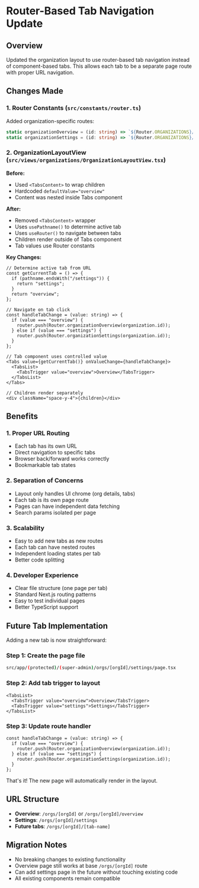 # Router-Based Tab Navigation Update

## Overview

Updated the organization layout to use router-based tab navigation instead of component-based tabs. This allows each tab to be a separate page route with proper URL navigation.

## Changes Made

### 1. **Router Constants** (`src/constants/router.ts`)

Added organization-specific routes:

```typescript
static organizationOverview = (id: string) => `${Router.ORGANIZATIONS}/${id}`;
static organizationSettings = (id: string) => `${Router.ORGANIZATIONS}/${id}/settings`;
```

### 2. **OrganizationLayoutView** (`src/views/organizations/OrganizationLayoutView.tsx`)

**Before:**
- Used `<TabsContent>` to wrap children
- Hardcoded `defaultValue="overview"`
- Content was nested inside Tabs component

**After:**
- Removed `<TabsContent>` wrapper
- Uses `usePathname()` to determine active tab
- Uses `useRouter()` to navigate between tabs
- Children render outside of Tabs component
- Tab values use Router constants

**Key Changes:**

```tsx
// Determine active tab from URL
const getCurrentTab = () => {
  if (pathname.endsWith("/settings")) {
    return "settings";
  }
  return "overview";
};

// Navigate on tab click
const handleTabChange = (value: string) => {
  if (value === "overview") {
    router.push(Router.organizationOverview(organization.id));
  } else if (value === "settings") {
    router.push(Router.organizationSettings(organization.id));
  }
};

// Tab component uses controlled value
<Tabs value={getCurrentTab()} onValueChange={handleTabChange}>
  <TabsList>
    <TabsTrigger value="overview">Overview</TabsTrigger>
  </TabsList>
</Tabs>

// Children render separately
<div className="space-y-4">{children}</div>
```

## Benefits

### 1. **Proper URL Routing**
- Each tab has its own URL
- Direct navigation to specific tabs
- Browser back/forward works correctly
- Bookmarkable tab states

### 2. **Separation of Concerns**
- Layout only handles UI chrome (org details, tabs)
- Each tab is its own page route
- Pages can have independent data fetching
- Search params isolated per page

### 3. **Scalability**
- Easy to add new tabs as new routes
- Each tab can have nested routes
- Independent loading states per tab
- Better code splitting

### 4. **Developer Experience**
- Clear file structure (one page per tab)
- Standard Next.js routing patterns
- Easy to test individual pages
- Better TypeScript support

## Future Tab Implementation

Adding a new tab is now straightforward:

### Step 1: Create the page file
```bash
src/app/(protected)/(super-admin)/orgs/[orgId]/settings/page.tsx
```

### Step 2: Add tab trigger to layout
```tsx
<TabsList>
  <TabsTrigger value="overview">Overview</TabsTrigger>
  <TabsTrigger value="settings">Settings</TabsTrigger>
</TabsList>
```

### Step 3: Update route handler
```tsx
const handleTabChange = (value: string) => {
  if (value === "overview") {
    router.push(Router.organizationOverview(organization.id));
  } else if (value === "settings") {
    router.push(Router.organizationSettings(organization.id));
  }
};
```

That's it! The new page will automatically render in the layout.

## URL Structure

- **Overview**: `/orgs/[orgId]` or `/orgs/[orgId]/overview`
- **Settings**: `/orgs/[orgId]/settings`
- **Future tabs**: `/orgs/[orgId]/[tab-name]`

## Migration Notes

- No breaking changes to existing functionality
- Overview page still works at base `/orgs/[orgId]` route
- Can add settings page in the future without touching existing code
- All existing components remain compatible
